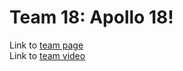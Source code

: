 # Team 18: Apollo 18!

Link to [team page](https://cse-110-spr23-group18.github.io/cse-110-spr23-group18/admin/team)
<br>
Link to [team video](https://youtu.be/QWd9Dn5re64)
